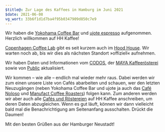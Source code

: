 ```yaml
---
$title@: Zur Lage des Kaffees in Hamburg im Juni 2021
$date: 2021-06-08
vg_wort: 33b6f1d1d7ba4f95b0347909d850c7e9
---
```


Wir haben die [Yokohama Coffee Bar]([url('/content/cafes/yokohama-coffee-bar.md')]) und [ujote espresso]([url('/content/cafes/ujote-espresso.md')]) aufgenommen. Herzlich willkommen auf HH Kaffee!

[Copenhagen Coffee Lab]([url('/content/cafes/copenhagen-coffee-lab.md')]) gibt es seit kurzem auch im [Hood House](https://www.facebook.com/hoodhousehamburg). Wir warten noch ab, bis wir dies als nächsten Standort »offiziell« aufnehmen.

Wir haben Daten und Informationen vom [CODOS]([url('/content/cafes/codos.md')]), der [MAYA Kaffeerösterei]([url('/content/cafes/maya-kaffeeroesterei.md')]) sowie von [Public]([url('/content/cafes/public.md')]) aktualisiert.

Wir kommen – wie alle – endlich mal wieder mehr raus. Dabei werden wir zum einen unsere Liste von Cafés abarbeiten und schauen, wer den letzten Neuzugängen (neben Yokohama Coffee Bar und ujote ja auch das [Café Noloso]([url('/content/cafes/cafe-noloso.md')]) und [Manufact Coffee Roasters]([url('/content/cafes/manufact.md')])) folgen kann. Zum anderen werden wir aber auch alle [Cafés und Röstereien]([url('/content/pages/cafes.md')]) auf HH Kaffee anschreiben, um deren Daten abzugleichen. Wenn es gut läuft, können wir dann vielleicht bald mal die Benachrichtigung am Seitenanfang ausschalten. Drückt die Daumen!

Mit den besten Grüßen aus der Hamburger Neustadt!